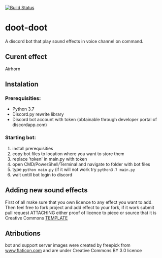 [![Build Status](https://travis-ci.org/ks00908/doot-doot.svg?branch=master)](https://travis-ci.org/ks00908/doot-doot)

# doot-doot
A discord bot that play sound effects in voice channel on command.

## Curent effect

Airhorn

## Instalation

### Prerequisities:
  * Python 3.7
  * Discord.py rewrite library
  * Discord bot account with token (obtainable through developer portal of discordapp.com)
  
### Starting bot:
  1. install prerequisities
  2. copy bot files to location where you want to store them
  3. replace 'token' in main.py with token
  4. open CMD/PowerShell/Terminal and navigate to folder with bot files
  5. type ``python main.py`` (if it will not work try ``python3.7 main.py``
  6. wait untill bot login to discord
  
  
## Adding new sound effects
First of all make sure that you own licence to any effect you want to add. Then feel free to fork project and add effect to your fork, if it work submit pull request ATTACHING either proof of licence to piece or source that it is Creative Commons
[TEMPLATE](https://github.com/ks00908/doot-doot/blob/master/.github/ISSUE_TEMPLATE/effect-merge-request.md)



## Atributions

bot and support server images were created by freepick from www.flaticon.com and are under Creative Commons BY 3.0 licence
